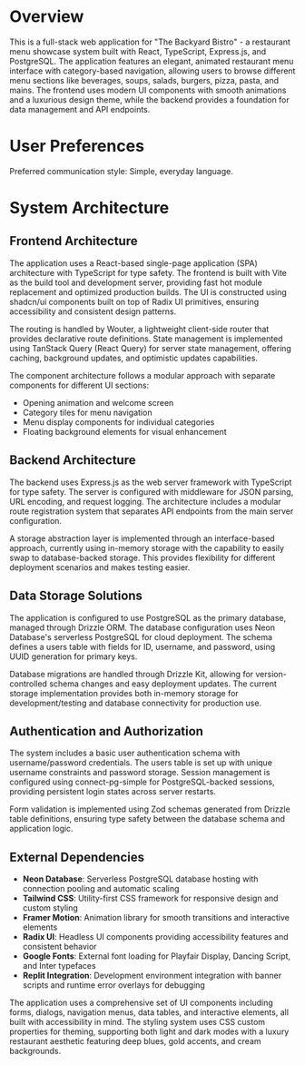 # Overview

This is a full-stack web application for "The Backyard Bistro" - a restaurant menu showcase system built with React, TypeScript, Express.js, and PostgreSQL. The application features an elegant, animated restaurant menu interface with category-based navigation, allowing users to browse different menu sections like beverages, soups, salads, burgers, pizza, pasta, and mains. The frontend uses modern UI components with smooth animations and a luxurious design theme, while the backend provides a foundation for data management and API endpoints.

# User Preferences

Preferred communication style: Simple, everyday language.

# System Architecture

## Frontend Architecture
The application uses a React-based single-page application (SPA) architecture with TypeScript for type safety. The frontend is built with Vite as the build tool and development server, providing fast hot module replacement and optimized production builds. The UI is constructed using shadcn/ui components built on top of Radix UI primitives, ensuring accessibility and consistent design patterns.

The routing is handled by Wouter, a lightweight client-side router that provides declarative route definitions. State management is implemented using TanStack Query (React Query) for server state management, offering caching, background updates, and optimistic updates capabilities.

The component architecture follows a modular approach with separate components for different UI sections:
- Opening animation and welcome screen
- Category tiles for menu navigation
- Menu display components for individual categories
- Floating background elements for visual enhancement

## Backend Architecture
The backend uses Express.js as the web server framework with TypeScript for type safety. The server is configured with middleware for JSON parsing, URL encoding, and request logging. The architecture includes a modular route registration system that separates API endpoints from the main server configuration.

A storage abstraction layer is implemented through an interface-based approach, currently using in-memory storage with the capability to easily swap to database-backed storage. This provides flexibility for different deployment scenarios and makes testing easier.

## Data Storage Solutions
The application is configured to use PostgreSQL as the primary database, managed through Drizzle ORM. The database configuration uses Neon Database's serverless PostgreSQL for cloud deployment. The schema defines a users table with fields for ID, username, and password, using UUID generation for primary keys.

Database migrations are handled through Drizzle Kit, allowing for version-controlled schema changes and easy deployment updates. The current storage implementation provides both in-memory storage for development/testing and database connectivity for production use.

## Authentication and Authorization
The system includes a basic user authentication schema with username/password credentials. The users table is set up with unique username constraints and password storage. Session management is configured using connect-pg-simple for PostgreSQL-backed sessions, providing persistent login states across server restarts.

Form validation is implemented using Zod schemas generated from Drizzle table definitions, ensuring type safety between the database schema and application logic.

## External Dependencies
- **Neon Database**: Serverless PostgreSQL database hosting with connection pooling and automatic scaling
- **Tailwind CSS**: Utility-first CSS framework for responsive design and custom styling
- **Framer Motion**: Animation library for smooth transitions and interactive elements
- **Radix UI**: Headless UI components providing accessibility features and consistent behavior
- **Google Fonts**: External font loading for Playfair Display, Dancing Script, and Inter typefaces
- **Replit Integration**: Development environment integration with banner scripts and runtime error overlays for debugging

The application uses a comprehensive set of UI components including forms, dialogs, navigation menus, data tables, and interactive elements, all built with accessibility in mind. The styling system uses CSS custom properties for theming, supporting both light and dark modes with a luxury restaurant aesthetic featuring deep blues, gold accents, and cream backgrounds.